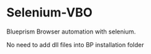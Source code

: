 # Selenium-VBO

Blueprism Browser automation with selenium.

No need to add dll files into BP installation folder
